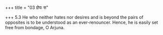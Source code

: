 +++
title = "03 ज्ञेयः स"

+++
5.3 He who neither hates nor desires and is beyond the pairs of
opposites is to be understood as an ever-renouncer. Hence, he is easily
set free from bondage, O Arjuna.
